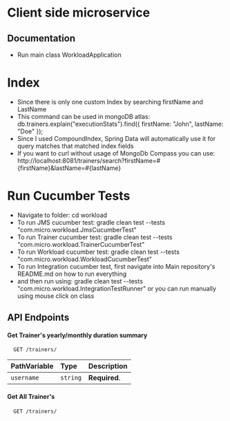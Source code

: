 # Client side microservice

## Documentation
* Run main class WorkloadApplication

# Index
* Since there is only one custom Index by searching firstName and LastName
* This command can be used in mongoDB atlas: db.trainers.explain("executionStats").find({ firstName: "John", lastName: "Doe" });
* Since I used CompoundIndex, Spring Data will automatically use it for query matches that matched index fields
* If you want to curl without usage of MongoDb Compass you can use: http://localhost:8081/trainers/search?firstName=#{firstName}&lastName=#{lastName} 



# Run Cucumber Tests
* Navigate to folder: cd workload
* To run JMS cucumber test: gradle clean test --tests "com.micro.workload.JmsCucumberTest"
* To run Trainer cucumber test: gradle clean test --tests "com.micro.workload.TrainerCucumberTest"
* To run Workload cucumber test: gradle clean test --tests "com.micro.workload.WorkloadCucumberTest"
* To run Integration cucumber test, first navigate into Main repository's README.md on how to run everything
* and then run using: gradle clean test --tests "com.micro.workload.IntegrationTestRunner" or you can run manually using mouse click on class


## API Endpoints

#### Get Trainer's yearly/monthly duration summary

```http
  GET /trainers/
```

| PathVariable | Type     | Description                |
|:-------------| :------- | :------------------------- |
| `username`   | `string` | **Required**. |


#### Get All Trainer's

```http
  GET /trainers/
```
